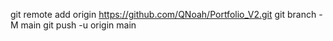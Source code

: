 git remote add origin https://github.com/QNoah/Portfolio_V2.git 
git branch -M main
git push -u origin main
